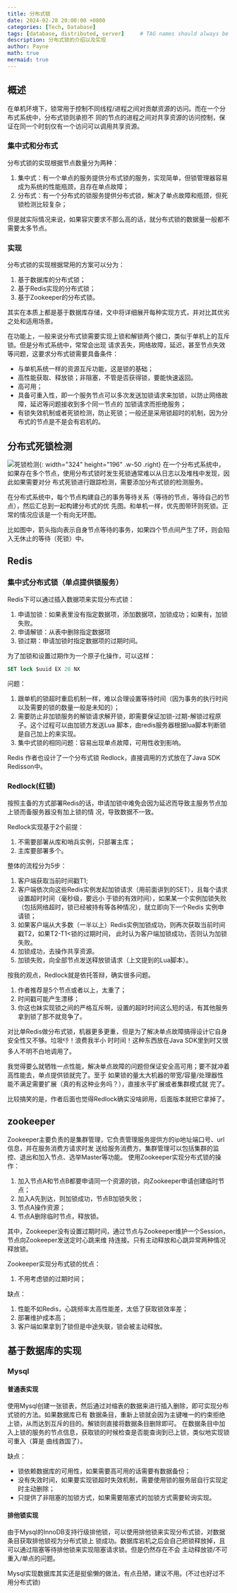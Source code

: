 ```yaml
---
title: 分布式锁
date: 2024-02-28 20:00:00 +0800
categories: [Tech, Database]
tags: [database, distributed, server]     # TAG names should always be lowercase
description: 分布式锁的介绍以及实现
author: Payne
math: true
mermaid: true
---
```


## 概述
在单机环境下，锁常用于控制不同线程/进程之间对贡献资源的访问。而在一个分布式系统中，分布式锁则承担不
同的节点的进程之间对共享资源的访问控制，保证在同一个时刻仅有一个访问可以调用共享资源。

### 集中式和分布式

分布式锁的实现根据节点数量分为两种：
1. 集中式：有一个单点的服务提供分布式锁的服务，实现简单，但锁管理器容易成为系统的性能瓶颈，且存在单点故障；
2. 分布式：有一个分布式的锁服务提供分布式锁，解决了单点故障和瓶颈，但死锁检测比较复杂；

但是就实际情况来说，如果容灾要求不那么高的话，就分布式锁的数据量一般都不需要太多节点。


### 实现
分布式锁的实现根据常用的方案可以分为：
1. 基于数据库的分布式锁；
2. 基于Redis实现的分布式锁；
3. 基于Zookeeper的分布式锁。

其实在本质上都是基于数据库存储，文中将详细展开每种实现方式，并对比其优劣之处和适用场景。

在功能上，一般来说分布式锁需要实现上锁和解锁两个接口，类似于单机上的互斥锁。但是分布式系统中，常常会出现
请求丢失，网络故障，延迟，甚至节点失效等问题，这要求分布式锁需要具备条件：
- 与单机系统一样的资源互斥功能，这是锁的基础；
- 高性能获取、释放锁；非阻塞，不管是否获得锁，要能快速返回。
- 高可用；
- 具备可重入性，即一个服务节点可以多次发送加锁请求来加锁，以防止网络故障，延迟等问题接收到多个同一节点的
加锁请求而拒绝服务；
- 有锁失效机制或者死锁检测，防止死锁；一般还是采用锁超时的机制，因为分布式的节点是不是会有宕机的。


## 分布式死锁检测

![死锁检测](/assets/img/posts/2024-02-28-distributed_lock/image.png){: width="324" height="196" .w-50 .right}
在一个分布式系统中，如果存在多个节点，使用分布式锁时发生死锁通常难以从日志以及堆栈中发现，因此如果需要对分
布式死锁进行跟踪检测，需要添加分布式锁的检测服务。

在分布式系统中，每个节点构建自己的事务等待关系（等待的节点，等待自己的节点），然后汇总到一起构建分布式的优
先图。和单机一样，优先图带环则死锁。正常的情况应该是一个有向无环图。

比如图中，箭头指向表示自身节点等待的事务，如果四个节点间产生了环，则会陷入无休止的等待（死锁）中。


## Redis

### 集中式分布式锁（单点提供锁服务）

Redis下可以通过插入数据项来实现分布式锁：
1. 申请加锁：如果表里没有指定数据项，添加数据项，加锁成功；如果有，加锁失败。
2. 申请解锁：从表中删除指定数据项
3. 锁过期：申请加锁时指定数据项的过期时间。

为了加锁和设置过期作为一个原子化操作，可以这样：

```sql
SET lock $uuid EX 20 NX
```

问题：
1. 跟单机的锁超时重启机制一样，难以合理设置等待时间（因为事务的执行时间以及需要的锁的数量一般是未知的）；
2. 需要防止非加锁服务的解锁请求解开锁，即需要保证加锁-过期-解锁过程原子。这个过程可以由加锁方发送Lua
脚本，由redis服务器根据lua脚本判断锁是自己加上的来实现。
3. 集中式锁的相同问题：容易出现单点故障，可用性收到影响。

Redis 作者也设计了一个分布式锁 Redlock，直接调用的方式放在了Java SDK Redisson中。

### Redlock(红锁)

按照主备的方式部署Redis的话，申请加锁中难免会因为延迟而导致主服务节点加上锁而备服务器没有加上锁的情
况，导致数据不一致。

Redlock实现基于2个前提：
1. 不需要部署从库和哨兵实例，只部署主库；
2. 主库要部署多个。

整体的流程分为5步：
1. 客户端获取当前时间戳T1;
2. 客户端依次向这些Redis实例发起加锁请求（用前面讲到的SET），且每个请求设置超时时间（毫秒级，要远小
于锁的有效时间），如果某一个实例加锁失败（包括网络超时，锁已经被持有等各种情况），就立即向下一个Redis
实例申请锁；
3. 如果客户端从大多数（一半以上）Redis实例加锁成功，则再次获取当前时间戳T2，如果T2-T1<锁的过期时间，
此时认为客户端加锁成功，否则认为加锁失败。
4. 加锁成功，去操作共享资源。
5. 加锁失败，向全部节点发送释放锁请求（上文提到的Lua脚本）。

按我的观点，Redlock就是依托答辩，确实很多问题。
1. 作者推荐是5个节点或者以上，太重了；
2. 时间戳可能产生漂移；
3. 你这也妹实现锁之间的严格互斥啊，设置的超时时间这么短的话，有其他服务拿到锁了那不就竞争了。

对比单Redis做分布式锁，机器更多更重，但是为了解决单点故障搞得设计它自身安全性又不够。垃圾👎！浪费我半小
时时间！这种东西放在Java SDK里到时又很多人不明不白地调用了。

我觉得要么就牺牲一点性能，解决单点故障的问题但保证安全高可用；要不就冲着高性能去，单点提供锁就完了。至于
如果锁的量太大机器的带宽/容量/处理器性能不满足需要扩展（真的有这种业务吗？），直接水平扩展或者集群模式就
完了。

比较搞笑的是，作者后面也觉得Redlock确实没啥卵用，后面版本就把它拿掉了。

## zookeeper

Zookeeper主要负责的是集群管理，它负责管理服务提供方的ip地址端口号、url信息，并在服务消费方请求时发
送给服务消费方。集群管理可以包括集群的监控、退出和加入节点、选举Master等功能。
使用Zookeeper实现分布式锁的操作：
1. 加入节点A和节点B都要申请同一个资源的锁，向Zookeeper申请创建临时节点；
2. 加入A先到达，则加锁成功，节点B加锁失败；
3. 节点A操作资源；
4. 节点A删除临时节点，释放锁。

其中，Zookeeper没有设置过期时间，通过节点与Zookeeper维护一个Session，节点向Zookeeper发送定时心跳来维
持连接。只有主动释放和心跳异常两种情况释放锁。

Zookeeper实现分布式锁的优点：
1. 不用考虑锁的过期时间；

缺点：
1. 性能不如Redis，心跳频率太高性能差，太低了获取锁效率差；
2. 部署维护成本高；
3. 客户端如果拿到了锁但是中途失联，锁会被主动释放。

## 基于数据库的实现

### Mysql

#### 普通表实现

使用Mysql创建一张锁表，然后通过对缩表的数据来进行插入删除，即可实现分布式锁的方法。如果数据库已有
数据条目，重新上锁就会因为主键唯一的约束拒绝上锁，从而达到互斥的目的。解锁则直接将数据条目删除即可。
在数据条目中加入上锁的服务的节点信息，获取锁的时候检查是否能查询到已上锁，类似地实现锁可重入（算是
曲线救国了）。

缺点：
- 锁依赖数据库的可用性，如果需要高可用的话需要有数据备份；
- 没有失效时间，如果要实现锁超时失效机制，需要使用锁的服务层自行实现定时主动删除；
- 只提供了非阻塞的加锁方式，如果需要阻塞式的加锁方式需要轮询实现。

#### 排他锁实现

由于Mysql的InnoDB支持行级排他锁，可以使用排他锁来实现分布式锁，对数据条目获取排他锁视为分布式锁上
锁成功。数据库宕机之后会自己把锁释放掉，且可以通过阻塞等待排他锁来实现阻塞请求锁。但是仍然存在不会
主动释放锁/不可重入/单点的问题。

Mysql实现数据库其实还是挺偷懒的做法，有点丑陋，建议不用。(不过也好过不用分布式锁)
